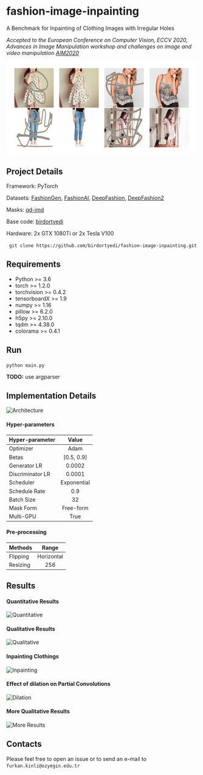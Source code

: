 # fashion-image-inpainting
A Benchmark for Inpainting of Clothing Images with Irregular Holes

*Accepted to the European Conference on Computer Vision, ECCV 2020, Advances in Image Manipulation workshop and challenges on image and video manipulation [AIM2020](https://data.vision.ee.ethz.ch/cvl/aim20/)*

![Masked & Generated Images][fig1]

[fig1]: ./assets/fig1.png

## Project Details

Framework: PyTorch

Datasets: [FashionGen](https://fashion-gen.com), [FashionAI](https://tianchi.aliyun.com/markets/tianchi/FashionAI), [DeepFashion](http://mmlab.ie.cuhk.edu.hk/projects/DeepFashion.html), [DeepFashion2](https://github.com/switchablenorms/DeepFashion2)

Masks: [qd-imd](https://github.com/karfly/qd-imd)

Base code: [birdortyedi](https://github.com/birdortyedi/description-aware-fashion-inpainting)

Hardware: 2x GTX 1080Ti or 2x Tesla V100

``` git clone https://github.com/birdortyedi/fashion-image-inpainting.git```

## Requirements

* Python >= 3.6
* torch >= 1.2.0
* torchvision >= 0.4.2
* tensorboardX >= 1.9
* numpy >= 1.16
* pillow >= 6.2.0
* h5py >= 2.10.0
* tqdm >= 4.38.0
* colorama >= 0.4.1

## Run

``` python main.py ```

**TODO:** use argparser

## Implementation Details

![Architecture][arch]

[arch]: ./assets/arch.png

#### Hyper-parameters

| Hyper-parameter        | Value         |
| -------------          |:-------------:|
| Optimizer              | Adam          |
| Betas                  | [0.5, 0.9]    |
| Generator LR           | 0.0002        |
| Discriminator LR       | 0.0001        |
| Scheduler              | Exponential   |
| Schedule Rate          | 0.9           |
| Batch Size             | 32            |
| Mask Form              | Free-form     |
| Multi-GPU              | True          |

#### Pre-processing

| Methods                | Range         |
| -------------          |:-------------:|
| Flipping               | Horizontal    |
| Resizing               | 256           |

## Results

#### Quantitative Results

![Quantitative][quantitative]

[quantitative]: assets/quantitative.png

#### Qualitative Results

![Qualitative][qualitative]

[qualitative]: assets/qualitative.png

#### Inpainting Clothings

![Inpainting][inpainting]

[inpainting]: assets/inpainting.png

#### Effect of dilation on Partial Convolutions

![Dilation][dilation]

[dilation]: assets/dilation.png

#### More Qualitative Results

![More Results][more]

[more]: assets/more.png

## Contacts

Please feel free to open an issue or to send an e-mail to `furkan.kinli@ozyegin.edu.tr`
